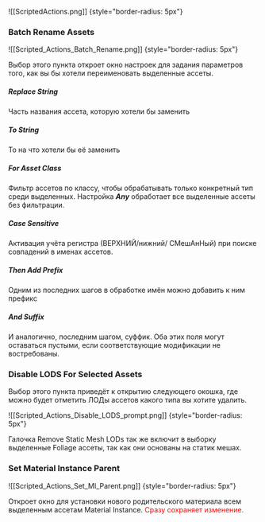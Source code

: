 ![[ScriptedActions.png]]
{style="border-radius: 5px"}

### Batch Rename Assets

![[Scripted_Actions_Batch_Rename.png]]
{style="border-radius: 5px"}

Выбор этого пункта откроет окно настроек для задания параметров того, как вы бы хотели переименовать выделенные ассеты.

##### Replace String

Часть названия ассета, которую хотели бы заменить

##### To String

То на что хотели бы её заменить

##### For Asset Class

Фильтр ассетов по классу, чтобы обрабатывать только конкретный тип среди выделенных. Настройка ***Any*** обработает все выделенные ассеты без фильтрации.

##### Case Sensitive

Активация учёта регистра (ВЕРХНИЙ/нижний/ СМешАнНый) при поиске совпадений в именах ассетов.

##### Then Add Prefix

Одним из последних шагов в обработке имён можно добавить к ним префикс

##### And Suffix

И аналогично, последним шагом, суффик. Оба этих поля могут оставаться пустыми, если соответствующие модификации не востребованы.

### Disable LODS For Selected Assets

Выбор этого пункта приведёт к открытию следующего окошка, где можно будет отметить ЛОДы ассетов какого типа вы хотите удалить.

![[Scripted_Actions_Disable_LODS_prompt.png]]
{style="border-radius: 5px"}

Галочка Remove Static Mesh LODs так же включит в выборку выделенные Foliage ассеты, так как они основаны на статик мешах.


### Set Material Instance Parent


![[Scripted_Actions_Set_MI_Parent.png]]
{style="border-radius: 5px"}

Откроет окно для установки нового родительского материала всем выделенным ассетам Material Instance. <span style="color: red;">Сразу сохраняет изменение.</span>
